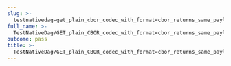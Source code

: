 ```yaml
---
slug: >-
  testnativedag-get_plain_cbor_codec_with_format=cbor_returns_same_payload_as_format=dag-cbor_but_with_plain_content-type
full_name: >-
  TestNativeDag/GET_plain_CBOR_codec_with_format=cbor_returns_same_payload_as_format=dag-cbor_but_with_plain_Content-Type
outcome: pass
title: >-
  TestNativeDag/GET_plain_CBOR_codec_with_format=cbor_returns_same_payload_as_format=dag-cbor_but_with_plain_Content-Type
---
```


